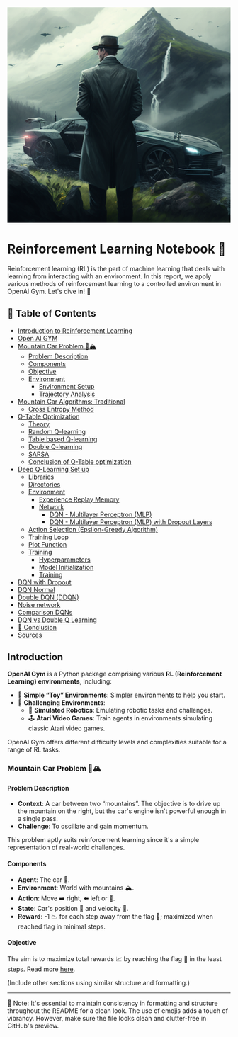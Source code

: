 
<img src="RF.png" width="800">

# Reinforcement Learning Notebook 🤖

Reinforcement learning (RL) is the part of machine learning that deals with learning from interacting with an environment. In this report, we apply various methods of reinforcement learning to a controlled environment in OpenAI Gym. Let's dive in! 🌊

## 📖 Table of Contents 

- [Introduction to Reinforcement Learning](#scrollTo=meNIE_oRe5-E&uniqifier=18)
- [Open AI GYM](#scrollTo=JMasf3UHtslf&uniqifier=18)
- [Mountain Car Problem 🚗🏔️](#scrollTo=Nmmv5gAzgKYJ&uniqifier=18)
  - [Problem Description](#scrollTo=_JcYQOaxu7qZ&uniqifier=18)
  - [Components](#scrollTo=_JcYQOaxu7qZ&uniqifier=18)
  - [Objective](#scrollTo=_JcYQOaxu7qZ&uniqifier=18)
  - [Environment](#scrollTo=oyQ9SR2QvF5N&uniqifier=18)
    - [Environment Setup](#scrollTo=fdL_nhpSvF5V&uniqifier=18)
    - [Trajectory Analysis](#scrollTo=-3hLqxsP2_CP&uniqifier=18)
- [Mountain Car Algorithms: Traditional](#scrollTo=ay75JFPetwA5&uniqifier=18)
  - [Cross Entropy Method](#scrollTo=KXHf0DfNvwSU&uniqifier=18)
- [Q-Table Optimization](#scrollTo=06GPgybBhud4&uniqifier=18)
  - [Theory](#scrollTo=VSQuHMUwHfHR&uniqifier=18)
  - [Random Q-learning](#scrollTo=ZF4zxZltM46q&uniqifier=18)
  - [Table based Q-learning](#scrollTo=utkO8dflAEK2&uniqifier=18)
  - [Double Q-learning](#scrollTo=Nwv-tGn9Cz9F&uniqifier=18)
  - [SARSA](#scrollTo=DEbnpVBA-ime&uniqifier=18)
  - [Conclusion of Q-Table optimization](#scrollTo=LESDxM_c5SW6&uniqifier=18)
- [Deep Q-Learning Set up](#scrollTo=LvV5w0FLiBHj&uniqifier=18)
  - [Libraries](#scrollTo=YdIX4Hs-uWVJ&uniqifier=18)
  - [Directories](#scrollTo=VXfwMneVu5AF&uniqifier=18)
  - [Environment](#scrollTo=LNK51b6TYqhs&uniqifier=18)
    - [Experience Replay Memory](#scrollTo=CBOzjni2v-vn&uniqifier=18)
    - [Network](#scrollTo=fnNKxH4yw66J&uniqifier=18)
      - [DQN - Multilayer Perceptron (MLP)](#scrollTo=o-Pn1ds7dmU6&uniqifier=18)
      - [DQN - Multilayer Perceptron (MLP) with Dropout Layers](#scrollTo=V4BGcfjvKf2m&uniqifier=18)
  - [Action Selection (Epsilon-Greedy Algorithm)](#scrollTo=YEJXx4tyxY83&uniqifier=18)
  - [Training Loop](#scrollTo=6W2NjEG5017z&uniqifier=18)
  - [Plot Function](#scrollTo=advwHE272vBE&uniqifier=18)
  - [Training](#scrollTo=S0SGSW97ZamC&uniqifier=18)
    - [Hyperparameters](#scrollTo=dKc8hxRy6gM8&uniqifier=18)
    - [Model Initialization](#scrollTo=Uabw7s6V72_I&uniqifier=18)
    - [Training](#scrollTo=fz5tgti39qZ1&uniqifier=18)
- [DQN with Dropout](#scrollTo=3QQh1mL5tQrA&uniqifier=18)
- [DQN Normal](#scrollTo=AhmQ7LiiOK8I&uniqifier=18)
- [Double DQN (DDQN)](#scrollTo=qC7ZzJgoXTOc&uniqifier=18)
- [Noise network](#scrollTo=Fal1HNYyO0kg&uniqifier=18)
- [Comparison DQNs](#scrollTo=1Wk4EjKhkKdl&uniqifier=18)
- [DQN vs Double Q Learning](#scrollTo=nNFNZNN5wG6n&uniqifier=18)
- [🏁 Conclusion](#scrollTo=Crr91Deh3L7l&uniqifier=18)
- [Sources](#scrollTo=6k_778s1rIBJ&uniqifier=18)




## Introduction

**OpenAI Gym** is a Python package comprising various **RL (Reinforcement Learning) environments**, including:

- 🧸 **Simple “Toy” Environments**: Simpler environments to help you start.
- 🤺 **Challenging Environments**: 
  - 🤖 **Simulated Robotics**: Emulating robotic tasks and challenges.
  - 🕹️ **Atari Video Games**: Train agents in environments simulating classic Atari video games.

OpenAI Gym offers different difficulty levels and complexities suitable for a range of RL tasks.

### Mountain Car Problem 🚗🏔️

#### Problem Description

- **Context**: A car between two “mountains”. The objective is to drive up the mountain on the right, but the car's engine isn't powerful enough in a single pass.
- **Challenge**: To oscillate and gain momentum.

This problem aptly suits reinforcement learning since it's a simple representation of real-world challenges.

#### Components

- **Agent**: The car 🚗.
- **Environment**: World with mountains 🏔️.
- **Action**: Move ➡️ right, ⬅️ left or 🚫.
- **State**: Car's position 📍 and velocity 🚀.
- **Reward**: -1 📉 for each step away from the flag 🏁; maximized when reached flag in minimal steps.

#### Objective

The aim is to maximize total rewards 📈 by reaching the flag 🏁 in the least steps. Read more [here](https://www.gymlibrary.dev/environments/classic_control/mountain_car/).

(Include other sections using similar structure and formatting.)

---

📌 Note: It's essential to maintain consistency in formatting and structure throughout the README for a clean look. The use of emojis adds a touch of vibrancy. However, make sure the file looks clean and clutter-free in GitHub's preview.

